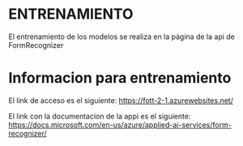 # ENTRENAMIENTO

El entrenamiento de los modelos se realiza en la página de la api de FormRecognizer

# Informacion para entrenamiento

El link de acceso es el siguiente: https://fott-2-1.azurewebsites.net/

El link con la documentacion de la appi es el siguiente: https://docs.microsoft.com/en-us/azure/applied-ai-services/form-recognizer/
